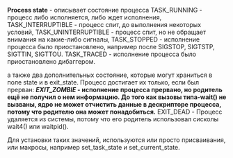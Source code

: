 **Process state** - описывает состояние процесса 
TASK_RUNNING - процесс либо исполняется, либо ждет исполнения, 
TASK_INTERRUPTIBLE - процесс спит, до выполнения некоторых условий, TASK_UNINTERRUPTIBLE - процесс спит, но не обращает внимания на какие-либо сигналы, TASK_STOPPED - исполнение процесса было приостановлено, например после SIGSTOP, SIGTSTP, SIGTTIN, SIGTTOU. 
TASK_TRACED - исполнение процесса было приостановлено дибаггером. 

а также два дополнительных состояние, которые могут храниться в поле state и в exit_state. Процесс достигает их только, если был прерван: 
***EXIT_ZOMBIE* - исполнение процесса прервано, но родитель ещё не получил о нем информацию. До того как вызовы типа-wait() не вызваны, ядро не может отчистить данные в дескрипторе процесса, потому что родителю она может понадобиться.**
EXIT_DEAD - Процесс удаляется из системы, потому что его родитель использовал сисколы wait4() или waitpid(). 

Для установки таких значений, используются или просто присваивания, или макросы, например set_task_state и set_current_state.